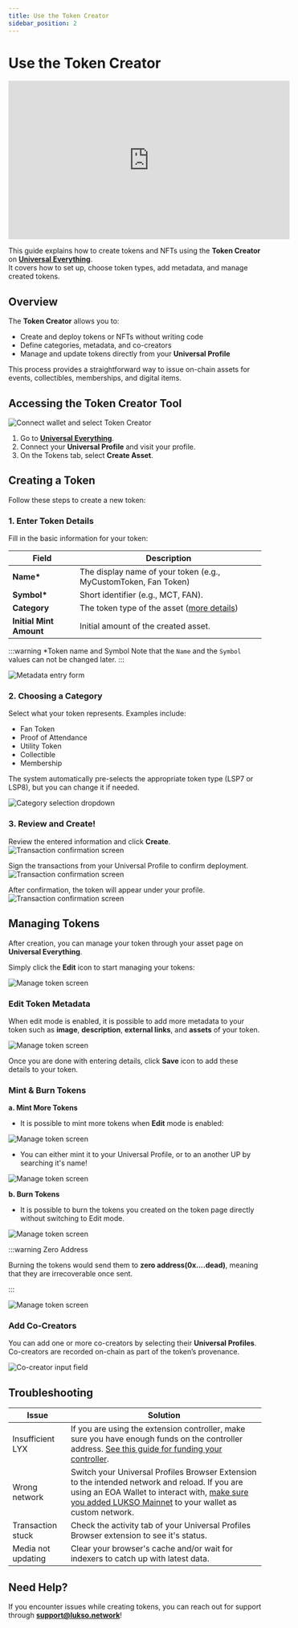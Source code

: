 ```yaml
---
title: Use the Token Creator
sidebar_position: 2
---
```


# Use the Token Creator

<div class="video-container">
<iframe width="560" height="315" src="https://www.youtube.com/embed/wveXdqB0pNk?si=M7bEFMMEfwxtu8uR" title="YouTube video player" frameborder="0" allow="accelerometer; autoplay; clipboard-write; encrypted-media; gyroscope; picture-in-picture; web-share" referrerpolicy="strict-origin-when-cross-origin" allowfullscreen></iframe></div>

This guide explains how to create tokens and NFTs using the **Token Creator** on [**Universal Everything**](https://universaleverything.io/).  
It covers how to set up, choose token types, add metadata, and manage created tokens.

## Overview

The **Token Creator** allows you to:

- Create and deploy tokens or NFTs without writing code
- Define categories, metadata, and co-creators
- Manage and update tokens directly from your **Universal Profile**

This process provides a straightforward way to issue on-chain assets for events, collectibles, memberships, and digital items.

## Accessing the Token Creator Tool

![Connect wallet and select Token Creator](../../../static/img/general/how-to/token-creator/create-asset.png)

1. Go to **[Universal Everything](https://universaleverything.io/)**.
2. Connect your **Universal Profile** and visit your profile.
3. On the Tokens tab, select **Create Asset**.

## Creating a Token

Follow these steps to create a new token:

### 1. Enter Token Details

Fill in the basic information for your token:

| Field                   | Description                                                          |
| ----------------------- | -------------------------------------------------------------------- |
| **Name\***              | The display name of your token (e.g., MyCustomToken, Fan Token)      |
| **Symbol\***            | Short identifier (e.g., MCT, FAN).                                   |
| **Category**            | The token type of the asset ([more details](#2-choosing-a-category)) |
| **Initial Mint Amount** | Initial amount of the created asset.                                 |

:::warning \*Token name and Symbol
Note that the `Name` and the `Symbol` values can not be changed later.
:::

![Metadata entry form](../../../static/img/general/how-to/token-creator/token-details.png)

### 2. Choosing a Category

Select what your token represents. Examples include:

- Fan Token
- Proof of Attendance
- Utility Token
- Collectible
- Membership

The system automatically pre-selects the appropriate token type (LSP7 or LSP8), but you can change it if needed.

![Category selection dropdown](../../../static/img/general/how-to/token-creator/tokentype-cheatsheet.jpg)

### 3. Review and Create!

Review the entered information and click **Create**.
![Transaction confirmation screen](../../../static/img/general/how-to/token-creator/confirm-token-details.png)

Sign the transactions from your Universal Profile to confirm deployment.
![Transaction confirmation screen](../../../static/img/general/how-to/token-creator/transactions-list.png)

After confirmation, the token will appear under your profile.
![Transaction confirmation screen](../../../static/img/general/how-to/token-creator/token-on-profile.png)

## Managing Tokens

After creation, you can manage your token through your asset page on **Universal Everything**.

Simply click the **Edit** icon to start managing your tokens:

![Manage token screen](../../../static/img/general/how-to/token-creator/edit-button-highlight.png)

### Edit Token Metadata

When edit mode is enabled, it is possible to add more metadata to your token such as **image**, **description**, **external links**, and **assets** of your token.

![Manage token screen](../../../static/img/general/how-to/token-creator/save-token-metadata.png)

Once you are done with entering details, click **Save** icon to add these details to your token.

### Mint & Burn Tokens

**a. Mint More Tokens**

- It is possible to mint more tokens when **Edit** mode is enabled:

![Manage token screen](../../../static/img/general/how-to/token-creator/mint-more.png)

- You can either mint it to your Universal Profile, or to an another UP by searching it's name!

![Manage token screen](../../../static/img/general/how-to/token-creator/mint-popup.png)

**b. Burn Tokens**

- It is possible to burn the tokens you created on the token page directly without switching to Edit mode.

![Manage token screen](../../../static/img/general/how-to/token-creator/burn-token.png)

:::warning Zero Address

Burning the tokens would send them to **zero address(0x....dead)**, meaning that they are irrecoverable once sent.

:::

![Manage token screen](../../../static/img/general/how-to/token-creator/burn-popup.png)

### Add Co-Creators

You can add one or more co-creators by selecting their **Universal Profiles**.  
Co-creators are recorded on-chain as part of the token’s provenance.

![Co-creator input field](../../../static/img/general/how-to/token-creator/add-co-creator.png)

## Troubleshooting

| Issue              | Solution                                                                                                                                                                                                                                                                                       |
| ------------------ | ---------------------------------------------------------------------------------------------------------------------------------------------------------------------------------------------------------------------------------------------------------------------------------------------- |
| Insufficient LYX   | If you are using the extension controller, make sure you have enough funds on the controller address. [See this guide for funding your controller](../../Extension/guides/fund-controller.md).                                                                                                 |
| Wrong network      | Switch your Universal Profiles Browser Extension to the intended network and reload. If you are using an EOA Wallet to interact with, [make sure you added LUKSO Mainnet](../../general/supported-wallets/wallet-support.md#how-do-i-add-lukso-to-my-wallet) to your wallet as custom network. |
| Transaction stuck  | Check the activity tab of your Universal Profiles Browser extension to see it's status.                                                                                                                                                                                                        |
| Media not updating | Clear your browser's cache and/or wait for indexers to catch up with latest data.                                                                                                                                                                                                              |

## Need Help?

If you encounter issues while creating tokens, you can reach out for support through **support@lukso.network**!
